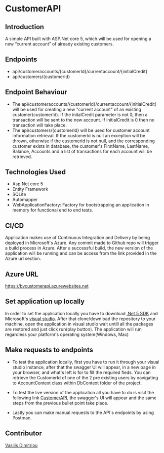 # CustomerAPI

## Introduction
A simple API built with ASP.Net core 5, which will be used for opening a new “current account” of already existing customers.

## Endpoints
* api/customeraccounts/{customerId}/currentaccount/{initialCredit}
* api/customers/{customerId}

## Endpoint Behaviour
* The api/customeraccounts/{customerId}/currentaccount/{initialCredit} will be used for creating a new "current account" of an
existing customer(customerId). If the initalCredit parameter is not 0, then a transaction will be sent to the new account. If 
initialCredit is 0 then no transaction will take place.
* The api/customers/{customerId} will be used for customer account information retrieval. If the customerId is null an exception 
will be thrown, otherwise if the customerId is not null, and the corresponding customer exists in database, the customer's FirstName,
LastName, Balance, Accounts and a list of transactions for each account will be retrieved.

## Technologies Used
* Asp.Net core 5
* Entity Framework
* SQLite
* Automapper
* WebApplicationFactory: Factory for bootstrapping an application in memory for functional end to end tests.

## CI/CD
Application makes use of Continuous Integration and Delivery by being deployed in Microsoft's Azure. Any commit made to Github repo will trigger a build process in
Azure. After a successful build, the new version of the application will be running and can be access from the link provided in the Azure url section.

## Azure URL
https://bvcustomerapi.azurewebsites.net

## Set application up locally
In order to set the application locally you have to download [.Net 5 SDK](https://dotnet.microsoft.com/download/dotnet/5.0) 
and Microsoft's [visual studio](https://visualstudio.microsoft.com/downloads/). 
After that clone/download the repository to your machine, open the application in visual studio wait untill all the packages are restored and just click run(play
button). The application will run regardless your platform's operating system(Windows, Mac)

## Make requests to endpoints
* To test the application locally, first you have to run it through your visual studio instance, after that the swagger UI will appear, in a new page in your
  browser, and what's left is for to fill the required fieds. You can retrieve the CustomerId of one of the 2 pre existing users by navigating to AccountContext
  class within DbContext folder of the project.
  
* To test the live version of the application all you have to do is visit the following link [CustomerAPI](https://bvcustomerapi.azurewebsites.net/swagger/index.html), the swagger's UI will appear and the same steps from the previous bullet point take place.

* Lastly you can make manual requests to the API's endpoints by using Postman.

## Contributor
[Vasilis Dimitriou](https://github.com/Vasilisdm)

